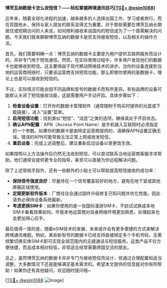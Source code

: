 **博茨瓦纳数据卡怎么收短信？——轻松掌握跨境通讯技巧[[TG💪+ @esim1088](https://t.me/s/esim1088)]**

近年来，随着全球化进程的加速，越来越多的人选择出国工作、学习或者旅行。而在异国他乡，保持与家人朋友的联系显得尤为重要。对于那些需要在博茨瓦纳长期居住或短期访问的人来说，如何顺利接收来自国内的短信成为了一个亟需解决的问题。今天我们就来聊聊博茨瓦纳的数据卡是否支持接收短信，以及相关的操作方法。

首先，我们需要明确一点：博茨瓦纳的数据卡主要是为用户提供互联网服务而设计的，并非专门用于短信通信。然而，在实际使用过程中，许多用户发现他们的数据卡也能够收到短信。这主要得益于现代移动网络技术的进步。当你的设备连接到当地的运营商网络时，只要该运营商支持短信功能，那么即使你使用的是数据卡，理论上也是可以接收到短信的。

不过，实际情况可能会因不同品牌和型号的数据卡而有所差异。有些品牌的设备可能默认关闭了短信接收功能，这就需要用户手动开启。具体步骤如下：

1. **检查设备设置**：打开你的数据卡管理软件（通常随附于购买时提供的光盘或下载链接），进入“设置”菜单。
2. **启用短信功能**：找到类似“短信”、“消息”之类的选项，确保其处于开启状态。
3. **确认APN配置**：APN（Access Point Name）是手机接入互联网时必须指定的一个参数。如果你的数据卡是由特定运营商提供的，请确保APN设置正确无误。错误的APN可能导致无法正常上网或收发短信。
4. **重启设备**：完成上述调整后，建议重新启动设备以使更改生效。

如果按照以上方法操作后仍然无法收到短信，可以尝试联系当地运营商客服寻求帮助。他们通常会提供更专业的指导，甚至可以直接为你远程解决问题。

除了上述常规手段外，还有一些额外的小贴士可以帮助提高短信接收的成功率：

- **保持信号强度良好**：尽量待在一个信号覆盖较好的地方，避免在地下室或其他屏蔽区域使用。
- **定期更新软件版本**：厂商往往会通过固件升级修复已知问题并优化性能，因此请务必保持设备系统最新。
- **考虑更换SIM卡**：如果你使用的是一张国际漫游SIM卡，不妨试试换成本地SIM卡看看效果如何。毕竟本地运营商对自身网络环境更加熟悉，处理起来也会更加得心应手。

最后值得一提的是，随着eSIM技术的发展，未来或许会有更多便捷的方式来解决跨境通讯难题。例如，某些新型号的数据卡已经支持直接绑定多个手机号码，无需频繁切换实体SIM卡即可实现全球范围内的无缝通话与短信服务。这类产品不仅方便快捷，而且成本相对较低，非常适合经常需要跨国交流的朋友。

总之，虽然博茨瓦纳的数据卡并非专门为接收短信而设计，但通过合理配置和适当调整，大多数情况下还是能够满足基本需求的。希望本文提供的信息能对你有所帮助！如果你还有其他疑问，欢迎随时提问哦~

[[TG💪+ @esim1088](https://t.me/s/esim1088) ![Image](https://i.postimg.cc/4NQfJmqS/Snipaste-2025-05-13-00-14-12.png)]